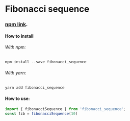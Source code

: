 # Fibonacci sequence


### [npm link](https://www.npmjs.com/package/fibonacci_sequence).

#### How to install
###### With npm:
```javascript
npm install --save fibonacci_sequence
```

###### With yarn:
```javascript
yarn add fibonacci_sequence
```

#### How to use:
```javascript
import { fibonacciSequence } from 'fibonacci_sequence';
const fib = fibonacciSequence(10)
```